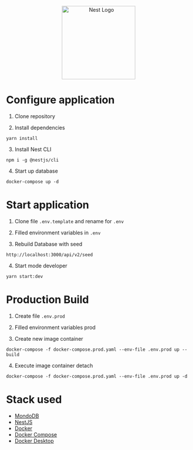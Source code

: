 <p align="center">
  <a href="http://nestjs.com/" target="blank"><img src="https://nestjs.com/img/logo-small.svg" width="200" alt="Nest Logo" /></a>
</p>

# Configure application

1. Clone repository

2. Install dependencies
```
yarn install
```

3. Install Nest CLI
```
npm i -g @nestjs/cli
```

4. Start up database
```
docker-compose up -d
```

#
# Start application

1. Clone file ```.env.template``` and rename for ```.env```

2. Filled environment variables in ```.env```

3. Rebuild Database with seed
```
http://localhost:3000/api/v2/seed
```

4. Start mode developer
```
yarn start:dev
```

#
# Production Build

1. Create file ```.env.prod```

2. Filled environment variables prod

3. Create new image container
```
docker-compose -f docker-compose.prod.yaml --env-file .env.prod up --build
```

4. Execute image container detach
```
docker-compose -f docker-compose.prod.yaml --env-file .env.prod up -d
```

#
# Stack used
* [MondoDB](https://www.mongodb.com/)
* [NestJS](https://nestjs.com/)
* [Docker](https://docs.docker.com/)
* [Docker Compose](https://docs.docker.com/compose/install/)
* [Docker Desktop](https://docs.docker.com/desktop/)

